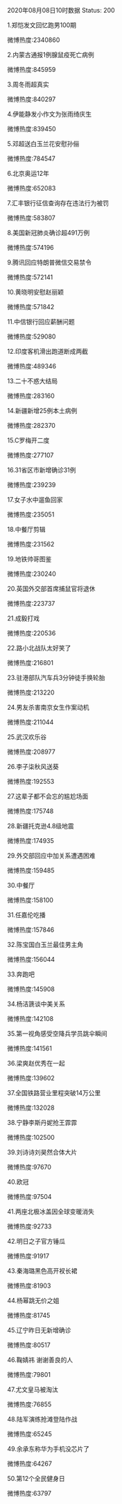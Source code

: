 2020年08月08日10时数据
Status: 200

1.郑恺发文回忆跑男100期

微博热度:2340860

2.内蒙古通报1例腺鼠疫死亡病例

微博热度:845959

3.周冬雨超真实

微博热度:840297

4.伊能静发小作文为张雨绮庆生

微博热度:839450

5.邓超送白玉兰花安慰孙俪

微博热度:784547

6.北京奥运12年

微博热度:652083

7.汇丰银行征信查询存在违法行为被罚

微博热度:583807

8.美国新冠肺炎确诊超491万例

微博热度:574196

9.腾讯回应特朗普微信交易禁令

微博热度:572141

10.黄晓明安慰赵丽颖

微博热度:571842

11.中信银行回应薪酬问题

微博热度:529080

12.印度客机滑出跑道断成两截

微博热度:489346

13.二十不惑大结局

微博热度:283160

14.新疆新增25例本土病例

微博热度:282370

15.C罗梅开二度

微博热度:277107

16.31省区市新增确诊31例

微博热度:239239

17.女子水中遛鱼回家

微博热度:235051

18.中餐厅剪辑

微博热度:231562

19.地铁帅哥图鉴

微博热度:230240

20.英国外交部首席捕鼠官将退休

微博热度:223737

21.成毅打戏

微博热度:220536

22.路小北战队太好笑了

微博热度:216801

23.驻港部队汽车兵3分钟徒手换轮胎

微博热度:213220

24.男友杀害南京女生作案动机

微博热度:211044

25.武汉欢乐谷

微博热度:208977

26.李子柒秋风送葵

微博热度:192553

27.这辈子都不会忘的尴尬场面

微博热度:175748

28.新疆托克逊4.8级地震

微博热度:174935

29.外交部回应中加关系遭遇困难

微博热度:159485

30.中餐厅

微博热度:158100

31.任嘉伦吃播

微博热度:157846

32.陈宝国白玉兰最佳男主角

微博热度:156044

33.奔跑吧

微博热度:145908

34.杨洁篪谈中美关系

微博热度:142108

35.第一视角感受空降兵学员跳伞瞬间

微博热度:141561

36.梁爽赵优秀在一起

微博热度:139602

37.全国铁路营业里程突破14万公里

微博热度:132028

38.宁静李斯丹妮抢王霏霏

微博热度:102500

39.刘诗诗刘昊然合体大片

微博热度:97670

40.欧冠

微博热度:97504

41.两座北极冰盖因全球变暖消失

微博热度:92733

42.明日之子官方锤瓜

微博热度:91917

43.秦海璐黑色高开衩长裙

微博热度:81903

44.杨幂跳无价之姐

微博热度:81745

45.辽宁昨日无新增确诊

微博热度:80517

46.鞠婧祎 谢谢善良的人

微博热度:79801

47.尤文皇马被淘汰

微博热度:76855

48.陆军演练抢滩登陆作战

微博热度:65245

49.余承东称华为手机没芯片了

微博热度:64267

50.第12个全民健身日

微博热度:63797

